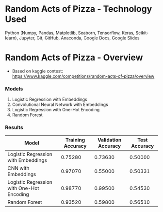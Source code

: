 # Random Acts of Pizza - Technology Used
Python (Numpy, Pandas, Matplotlib, Seaborn, Tensorflow, Keras, Scikit-learn), Jupyter, Git, GitHub, Anaconda, Google Docs, Google Slides

# Random Acts of Pizza - Overview
- Based on kaggle contest: https://www.kaggle.com/competitions/random-acts-of-pizza/overview

### Models
1. Logistic Regression with Embeddings
2. Convolutional Neural Network with Embeddings
3. Logistic Regression with One-Hot Encoding
4. Random Forest

### Results
| Model                                     | Training Accuracy | Validation Accuracy | Test Accuracy |
|-------------------------------------------|-------------------|---------------------|---------------|
| Logistic Regression with Embeddings       | 0.75280           | 0.73630             | 0.50000       |
| CNN with Embeddings                       | 0.97070           | 0.55000             | 0.50331       |
| Logistic Regression with One-Hot Encoding | 0.98770           | 0.99500             | 0.54530       |
| Random Forest                             | 0.93520           | 0.59800             | 0.56510       |
